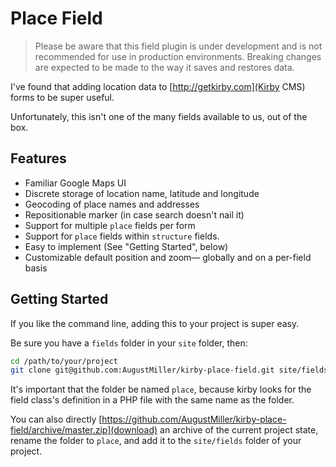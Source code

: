 # Place Field

> Please be aware that this field plugin is under development and is not recommended for use in production environments. Breaking changes are expected to be made to the way it saves and restores data.

I've found that adding location data to [http://getkirby.com](Kirby CMS) forms to be super useful.

Unfortunately, this isn't one of the many fields available to us, out of the box.

## Features
- Familiar Google Maps UI
- Discrete storage of location name, latitude and longitude
- Geocoding of place names and addresses
- Repositionable marker (in case search doesn't nail it)
- Support for multiple `place` fields per form
- Support for `place` fields within `structure` fields.
- Easy to implement (See "Getting Started", below)
- Customizable default position and zoom— globally and on a per-field basis

## Getting Started
If you like the command line, adding this to your project is super easy.

Be sure you have a `fields` folder in your `site` folder, then:

```sh
cd /path/to/your/project
git clone git@github.com:AugustMiller/kirby-place-field.git site/fields/place
```

It's important that the folder be named `place`, because kirby looks for the field class's definition in a PHP file with the same name as the folder.

You can also directly [https://github.com/AugustMiller/kirby-place-field/archive/master.zip](download) an archive of the current project state, rename the folder to `place`, and add it to the `site/fields` folder of your project.
